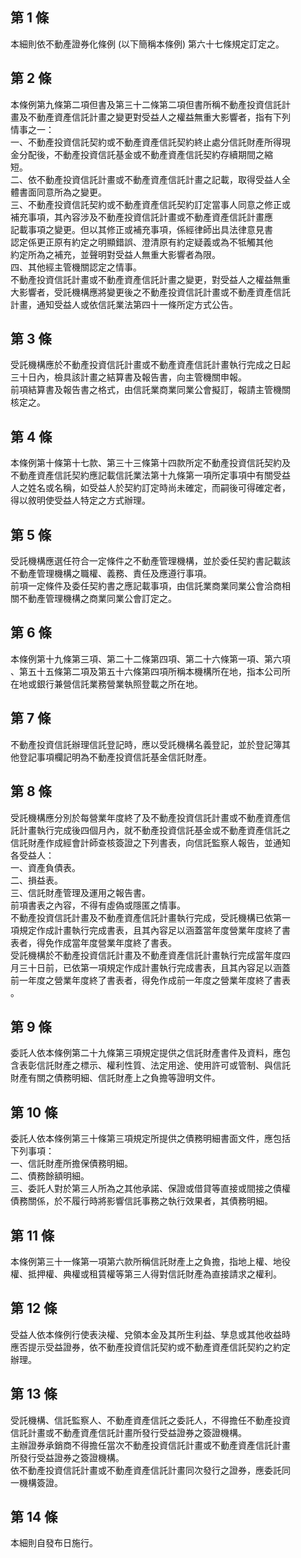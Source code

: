 第 1 條
-------
本細則依不動產證券化條例 (以下簡稱本條例) 第六十七條規定訂定之。

第 2 條
-------
本條例第九條第二項但書及第三十二條第二項但書所稱不動產投資信託計  
畫及不動產資產信託計畫之變更對受益人之權益無重大影響者，指有下列  
情事之一：  
一、不動產投資信託契約或不動產資產信託契約終止處分信託財產所得現  
    金分配後，不動產投資信託基金或不動產資產信託契約存續期間之縮  
    短。  
二、依不動產投資信託計畫或不動產資產信託計畫之記載，取得受益人全  
    體書面同意所為之變更。  
三、不動產投資信託契約或不動產資產信託契約訂定當事人同意之修正或  
    補充事項，其內容涉及不動產投資信託計畫或不動產資產信託計畫應  
    記載事項之變更。但以其修正或補充事項，係經律師出具法律意見書  
    認定係更正原有約定之明顯錯誤、澄清原有約定疑義或為不牴觸其他  
    約定所為之補充，並聲明對受益人無重大影響者為限。  
四、其他經主管機關認定之情事。  
不動產投資信託計畫或不動產資產信託計畫之變更，對受益人之權益無重  
大影響者，受託機構應將變更後之不動產投資信託計畫或不動產資產信託  
計畫，通知受益人或依信託業法第四十一條所定方式公告。

第 3 條
-------
受託機構應於不動產投資信託計畫或不動產資產信託計畫執行完成之日起  
三十日內，檢具該計畫之結算書及報告書，向主管機關申報。  
前項結算書及報告書之格式，由信託業商業同業公會擬訂，報請主管機關  
核定之。

第 4 條
-------
本條例第十條第十七款、第三十三條第十四款所定不動產投資信託契約及  
不動產資產信託契約應記載信託業法第十九條第一項所定事項中有關受益  
人之姓名或名稱，如受益人於契約訂定時尚未確定，而嗣後可得確定者，  
得以敘明使受益人特定之方式辦理。

第 5 條
-------
受託機構應選任符合一定條件之不動產管理機構，並於委任契約書記載該  
不動產管理機構之職權、義務、責任及應遵行事項。  
前項一定條件及委任契約書之應記載事項，由信託業商業同業公會洽商相  
關不動產管理機構之商業同業公會訂定之。

第 6 條
-------
本條例第十九條第三項、第二十二條第四項、第二十六條第一項、第六項  
、第五十五條第二項及第五十六條第四項所稱本機構所在地，指本公司所  
在地或銀行兼營信託業務營業執照登載之所在地。

第 7 條
-------
不動產投資信託辦理信託登記時，應以受託機構名義登記，並於登記簿其  
他登記事項欄記明為不動產投資信託基金信託財產。

第 8 條
-------
受託機構應分別於每營業年度終了及不動產投資信託計畫或不動產資產信  
託計畫執行完成後四個月內，就不動產投資信託基金或不動產資產信託之  
信託財產作成經會計師查核簽證之下列書表，向信託監察人報告，並通知  
各受益人：  
一、資產負債表。  
二、損益表。  
三、信託財產管理及運用之報告書。  
前項書表之內容，不得有虛偽或隱匿之情事。  
不動產投資信託計畫及不動產資產信託計畫執行完成，受託機構已依第一  
項規定作成計畫執行完成書表，且其內容足以涵蓋當年度營業年度終了書  
表者，得免作成當年度營業年度終了書表。  
受託機構於不動產投資信託計畫及不動產資產信託計畫執行完成當年度四  
月三十日前，已依第一項規定作成計畫執行完成書表，且其內容足以涵蓋  
前一年度之營業年度終了書表者，得免作成前一年度之營業年度終了書表  
。

第 9 條
-------
委託人依本條例第二十九條第三項規定提供之信託財產書件及資料，應包  
含表彰信託財產之標示、權利性質、法定用途、使用許可或管制、與信託  
財產有關之債務明細、信託財產上之負擔等證明文件。

第 10 條
--------
委託人依本條例第三十條第三項規定所提供之債務明細書面文件，應包括  
下列事項：  
一、信託財產所擔保債務明細。  
二、債務餘額明細。  
三、委託人對於第三人所為之其他承諾、保證或借貸等直接或間接之債權  
    債務關係，於不履行時將影響信託事務之執行效果者，其債務明細。

第 11 條
--------
本條例第三十一條第一項第六款所稱信託財產上之負擔，指地上權、地役  
權、抵押權、典權或租賃權等第三人得對信託財產為直接請求之權利。

第 12 條
--------
受益人依本條例行使表決權、兌領本金及其所生利益、孳息或其他收益時  
應否提示受益證券，依不動產投資信託契約或不動產資產信託契約之約定  
辦理。

第 13 條
--------
受託機構、信託監察人、不動產資產信託之委託人，不得擔任不動產投資  
信託計畫或不動產資產信託計畫所發行受益證券之簽證機構。  
主辦證券承銷商不得擔任當次不動產投資信託計畫或不動產資產信託計畫  
所發行受益證券之簽證機構。  
依不動產投資信託計畫或不動產資產信託計畫同次發行之證券，應委託同  
一機構簽證。

第 14 條
--------
本細則自發布日施行。

